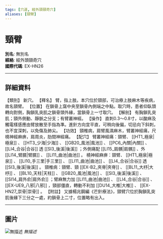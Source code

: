```yaml
---
tags: [穴道, 經外頭頸奇穴]
aliases: [頸臂]
---
```


# 頸臂

**別名**: 無別名  
**經絡**: 經外頭頸奇穴  
**國際代碼**: EX-HN26  

---

## 詳細資料
【類別】
新穴。
【釋名】
臂，指上肢。本穴位於頸部，可治療上肢麻木等疾病，故名頸臂。
【位置】
在鎖骨上窩中央至鎖骨內側端之中點。取穴時，患者仰臥頭轉向對側，胸鎖乳突肌之鎖骨頭外緣，當鎖骨上一寸取穴。
【解剖】
有胸鎖乳突肌；頸外側動、靜脈之分支；有臂叢神經。
【操作】
直刺0.3～0.8寸，以酸麻及觸電樣感應由臂放散至手指為準。進針方向宜平直，可稍向後偏，切忌向下斜刺，也不宜深刺，以免傷及肺尖。
【功效】
頸椎病，肩臂風濕麻木，臂叢神經痛，尺橈神經麻痹，肩周炎，肋間神經痛。
【配穴】
臂叢神經痛：頸臂、 [[HT1_極泉|極泉]] 、 [[HT3_少海|少海]] 、 [[GB20_風池|風池]] 、 [[PC6_內關|內關]] 、 [[LI4_合谷|合谷]] 透 [[SI3_後溪|後溪]] ；外側痛配 [[LI15_肩髃|肩髃]] 、外 [[LI14_臂臑|臂臑]] 、 [[LI11_曲池|曲池]] 。
橈神經麻痹：頸臂、 [[HT1_極泉|極泉]] 、 [[LI10_手三里|手三里]] 、 [[LI11_曲池|曲池]] 、 [[LI4_合谷|合谷]] 透 [[SI3_後溪|後溪]] 。
頸椎病：頸臂、頸 [[EX-B2_夾脊|夾脊]] 、 [[BL11_大杼|大杼]] 、 [[BL10_天柱|天柱]] 、 [[GB20_風池|風池]] 、 [[SI3_後溪|後溪]] 、 [[SI14_肩外俞|肩外俞]] ；臂麻無力加 [[LI11_曲池|曲池]] 、 [[LI4_合谷|合谷]] 、 [[EX-UE9_八邪|八邪]] ，頸部僵直，轉動不利加 [[DU14_大椎|大椎]] 、 [[EX-HN27_崇骨|崇骨]] 。
【附註】
又據楊兆鋼編《芒針療法》，頸臂穴位於胸鎖乳突肌後緣下三分之一處，約鎖骨上二寸，位置略有出入。

---

## 圖片
![無描述](https://yibian.hopto.org/pic/shu16/400.gif)
_無描述_

